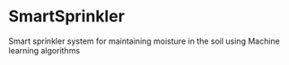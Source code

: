 # SmartSprinkler
Smart sprinkler system for maintaining moisture in the soil using Machine learning algorithms
